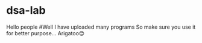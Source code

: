 # dsa-lab
Hello people
#Well I have uploaded many programs
So make sure you use it for better purpose...
Arigatoo😊
